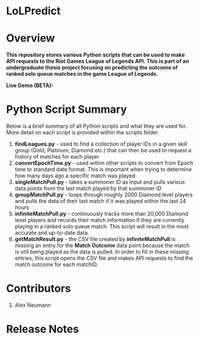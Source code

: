 # LoLPredict


Overview 
=======

**This repository stores various Python scripts that can be used to make API requests to the 
Riot Games League of Legends API. This is part of an undergraduate thesis project focusing on predicting the outcome
of ranked solo queue matches in the game League of Legends.**

**Live Demo (BETA):** 

Python Script Summary
==========

Below is a brief summary of all Python scripts and what they are used for. More detail on each script is provided within the scripts folder.

1. **findLeagues.py** - used to find a collection of player IDs in a given skill group (Gold, Platinum, Diamond etc.) that can then be used to request a history of matches for each player
2. **convertEpochTime.py** - used within other scripts to convert from Epoch time to standard date format. This is important when trying to determine how many days ago a specific match was played
3. **singleMatchPull.py** - takes a summoner ID as input and pulls various data points from the last match played by that summoner ID
4. **groupMatchPull.py** - loops through roughly 2000 Diamond level players and pulls the data of their last match if it was played within the last 24 hours
5. **infiniteMatchPull.py** - continuously tracks more than 20,000 Diamond level players and records their match information if they are currently playing in a ranked solo queue match. This script will result in the most accurate and up-to-date data.
6. **getMatchResult.py** - the CSV file created by **infiniteMatchPull** is missing an entry for the **Match Outcome** data point because the match is still being played as the data is pulled. In order to fill in these missing entries, this script opens the CSV file and makes API requests to find the match outcome for each matchID.

Contributors
==========

1. Alex Neumann

Release Notes
==========

